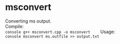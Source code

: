 # msconvert

Converting ms output.    
Compile:    
``console
g++ msconvert.cpp -o msconvert   
``
Usage:    
``console
msconvert ms.outfile >> output.txt   
``
